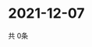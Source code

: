 # 2021-12-07
  共 0条

  <!-- BEGIN -->
  <!-- 最后更新时间Tue Dec 07 2021 07:04:33 GMT+0000 (Coordinated Universal Time) -->
  
  <!-- END -->
  
  